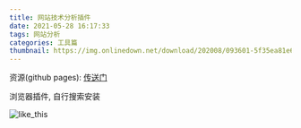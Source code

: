 ```yaml
---
title: 网站技术分析插件
date: 2021-05-28 16:17:33
tags: 网站分析
categories: 工具篇
thumbnail: https://img.onlinedown.net/download/202008/093601-5f35ea81e684b.jpeg
---
```


资源(github pages):
[传送门](https://www.wappalyzer.com/)

浏览器插件,
自行搜索安装


![like_this](https://img.onlinedown.net/download/202008/093601-5f35ea81e684b.jpeg)

